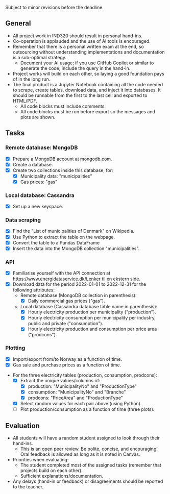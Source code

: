 Subject to minor revisions before the deadline.

## General

- All project work in IND320 should result in personal hand-ins.
- Co-operation is applauded and the use of AI tools is encouraged.
- Remember that there is a personal written exam at the end, so outsourcing without understanding implementations and documentation is a sub-optimal strategy.
  - Document your AI usage; if you use GitHub Copilot or similar to generate the code, include the query in the hand-in.
- Project works will build on each other, so laying a good foundation pays of in the long run.
- The final product is a Jupyter Notebook containing all the code needed to scrape, create tables, download data, and inject it into databases. It should be runnable from the first to the last cell and exported to HTML/PDF.
  - All code blocks must include comments.
  - All code blocks must be run before export so the messages and plots are shown.

## Tasks

### Remote database: MongoDB

- [x] Prepare a MongoDB account at mongodb.com.
- [x] Create a database.
- [x] Create two collections inside this database, for:
  - [x] Municipality data: "municipalities"
  - [x] Gas prices: "gas"

### Local database: Cassandra

- [x] Set up a new keyspace.

### Data scraping

- [x] Find the "List of municipalities of Denmark" on Wikipedia.
- [x] Use Python to extract the table on the webpage.
- [x] Convert the table to a Pandas DataFrame
- [x] Insert the data into the MongoDB collection "municipalities".

### API
- [x] Familiarise yourself with the API connection at https://www.energidataservice.dk/Lenker til en ekstern side.
- [x] Download data for the period 2022-01-01 to 2022-12-31 for the following attributes:
  - Remote database (MongoDB collection in parenthesis):
    - [x] Daily commercial gas prices ("gas").
  - Local database (Cassandra database table name in parenthesis):
    - [x] Hourly electricity production per municipality ("production").
    - [x] Hourly electricity consumption per municipality per industry, public and private ("consumption").
    - [x] Hourly electricity production and consumption per price area ("prodcons").

### Plotting
- [x] Import/export from/to Norway as a function of time.
- [x] Gas sale and purchase prices as a function of time.
- For the three electricity tables (production, consumption, prodcons):
  - [x] Extract the unique values/columns of:
    - [x] production: "MunicipalityNo" and "ProductionType"
    - [x] consumption: "MunicipalityNo" and "Branche"
    - [x] prodcons: "PriceArea" and "ProductionType"
  - [x] Select random values for each pair above (using Python).
  - [ ] Plot production/consumption as a function of time (three plots).

## Evaluation
- All students will have a random student assigned to look through their hand-ins.
  - This is an open peer review. Be polite, concise, and encouraging! Oral feedback is allowed as long as it is noted in Canvas.
- Priorities when evaluating:
  - The student completed most of the assigned tasks (remember that projects build on each other).
  - Sufficient explanations/documentation.
- Any delays (hand-in or feedback) or disagreements should be reported to the teacher.
